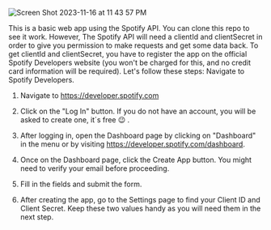  ![Screen Shot 2023-11-16 at 11 43 57 PM](https://github.com/JonathanRaposo/Spotify-API-2/assets/67019470/db90c017-8661-4a33-a35f-f1344dfe835c)

 This is a basic web app using the Spotify API. You can clone this repo to see it work. However, The Spotify API will need a clientId and clientSecret in order to give you permission to make requests and get some data back. To get clientId and clientSecret, you have to register the app on the official Spotify Developers website (you won't be charged for this, and no credit card information will be required). Let's follow these steps:
 Navigate to Spotify Developers.

1. Navigate to https://developer.spotify.com
2. Click on the "Log In" button. If you do not have an account, you will be asked to create one, it´s free 😉 .

3. After logging in, open the Dashboard page by clicking on "Dashboard" in the menu or by visiting https://developer.spotify.com/dashboard.

4. Once on the Dashboard page, click the Create App button. You might need to verify your email before proceeding.
5. Fill in the fields and submit the form.
6. After creating the app, go to the Settings page to find your Client ID and Client Secret. Keep these two values handy as you will need them in the next step.
